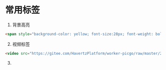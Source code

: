 # 常用标签

1. 背景高亮

```html
<span style="background-color: yellow; font-size:28px; font-weight: bold;">请勿修改格式</span>
```

2. 视频标签

```html
<video src="https://gitee.com/HavertzPlatform/worker-picgo/raw/master/2025-06-26 18-02-46.mp4"></video>
```

3. 